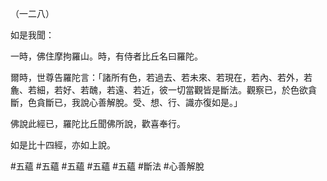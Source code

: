 （一二八）

如是我聞：

一時，佛住摩拘羅山。時，有侍者比丘名曰羅陀。

爾時，世尊告羅陀言：「諸所有色，若過去、若未來、若現在，若內、若外，若麁、若細，若好、若醜，若遠、若近，彼一切當觀皆是斷法。觀察已，於色欲貪斷，色貪斷已，我說心善解脫。受、想、行、識亦復如是。」

佛說此經已，羅陀比丘聞佛所說，歡喜奉行。

如是比十四經，亦如上說。



#五蘊
#五蘊
#五蘊
#五蘊
#五蘊
#斷法
#心善解脫
